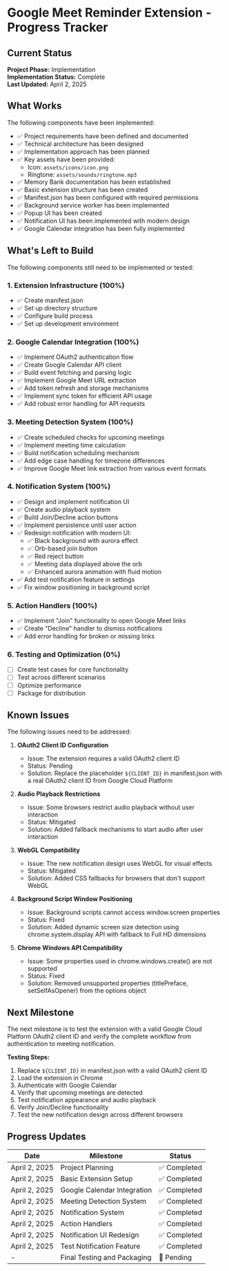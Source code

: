 # Google Meet Reminder Extension - Progress Tracker

## Current Status

**Project Phase:** Implementation  
**Implementation Status:** Complete  
**Last Updated:** April 2, 2025

## What Works

The following components have been implemented:

- ✅ Project requirements have been defined and documented
- ✅ Technical architecture has been designed
- ✅ Implementation approach has been planned
- ✅ Key assets have been provided:
  - Icon: `assets/icons/icon.png`
  - Ringtone: `assets/sounds/ringtone.mp3`
- ✅ Memory Bank documentation has been established
- ✅ Basic extension structure has been created
- ✅ Manifest.json has been configured with required permissions
- ✅ Background service worker has been implemented
- ✅ Popup UI has been created
- ✅ Notification UI has been implemented with modern design
- ✅ Google Calendar integration has been fully implemented

## What's Left to Build

The following components still need to be implemented or tested:

### 1. Extension Infrastructure (100%)

- ✅ Create manifest.json
- ✅ Set up directory structure
- ✅ Configure build process
- ✅ Set up development environment

### 2. Google Calendar Integration (100%)

- ✅ Implement OAuth2 authentication flow
- ✅ Create Google Calendar API client
- ✅ Build event fetching and parsing logic
- ✅ Implement Google Meet URL extraction
- ✅ Add token refresh and storage mechanisms
- ✅ Implement sync token for efficient API usage
- ✅ Add robust error handling for API requests

### 3. Meeting Detection System (100%)

- ✅ Create scheduled checks for upcoming meetings
- ✅ Implement meeting time calculation
- ✅ Build notification scheduling mechanism
- ✅ Add edge case handling for timezone differences
- ✅ Improve Google Meet link extraction from various event formats

### 4. Notification System (100%)

- ✅ Design and implement notification UI
- ✅ Create audio playback system
- ✅ Build Join/Decline action buttons
- ✅ Implement persistence until user action
- ✅ Redesign notification with modern UI:
  - ✅ Black background with aurora effect
  - ✅ Orb-based join button
  - ✅ Red reject button
  - ✅ Meeting data displayed above the orb
  - ✅ Enhanced aurora animation with fluid motion
- ✅ Add test notification feature in settings
- ✅ Fix window positioning in background script

### 5. Action Handlers (100%)

- ✅ Implement "Join" functionality to open Google Meet links
- ✅ Create "Decline" handler to dismiss notifications
- ✅ Add error handling for broken or missing links

### 6. Testing and Optimization (0%)

- [ ] Create test cases for core functionality
- [ ] Test across different scenarios
- [ ] Optimize performance
- [ ] Package for distribution

## Known Issues

The following issues need to be addressed:

1. **OAuth2 Client ID Configuration**
   - Issue: The extension requires a valid OAuth2 client ID
   - Status: Pending
   - Solution: Replace the placeholder `${CLIENT_ID}` in manifest.json with a real OAuth2 client ID from Google Cloud Platform

2. **Audio Playback Restrictions**
   - Issue: Some browsers restrict audio playback without user interaction
   - Status: Mitigated
   - Solution: Added fallback mechanisms to start audio after user interaction

3. **WebGL Compatibility**
   - Issue: The new notification design uses WebGL for visual effects
   - Status: Mitigated
   - Solution: Added CSS fallbacks for browsers that don't support WebGL

4. **Background Script Window Positioning**
   - Issue: Background scripts cannot access window.screen properties
   - Status: Fixed
   - Solution: Added dynamic screen size detection using chrome.system.display API with fallback to Full HD dimensions

5. **Chrome Windows API Compatibility**
   - Issue: Some properties used in chrome.windows.create() are not supported
   - Status: Fixed
   - Solution: Removed unsupported properties (titlePreface, setSelfAsOpener) from the options object

## Next Milestone

The next milestone is to test the extension with a valid Google Cloud Platform OAuth2 client ID and verify the complete workflow from authentication to meeting notification.

**Testing Steps:**
1. Replace `${CLIENT_ID}` in manifest.json with a valid OAuth2 client ID
2. Load the extension in Chrome
3. Authenticate with Google Calendar
4. Verify that upcoming meetings are detected
5. Test notification appearance and audio playback
6. Verify Join/Decline functionality
7. Test the new notification design across different browsers

## Progress Updates

| Date | Milestone | Status |
|------|-----------|--------|
| April 2, 2025 | Project Planning | ✅ Completed |
| April 2, 2025 | Basic Extension Setup | ✅ Completed |
| April 2, 2025 | Google Calendar Integration | ✅ Completed |
| April 2, 2025 | Meeting Detection System | ✅ Completed |
| April 2, 2025 | Notification System | ✅ Completed |
| April 2, 2025 | Action Handlers | ✅ Completed |
| April 2, 2025 | Notification UI Redesign | ✅ Completed |
| April 2, 2025 | Test Notification Feature | ✅ Completed |
| - | Final Testing and Packaging | 📝 Pending |